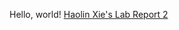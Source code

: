 Hello, world!
[Haolin Xie's Lab Report 2](https://github.com/Holdenxie/cse15l-lab-reports/blob/main/LabRepor2.md)

